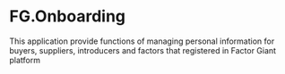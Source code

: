 # FG.Onboarding

This application provide functions of managing personal information for buyers, suppliers, introducers and factors that registered in Factor Giant platform 

